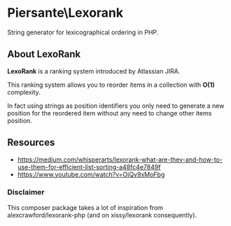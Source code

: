 # Piersante\Lexorank
String generator for lexicographical ordering in PHP.

## About LexoRank
**LexoRank** is a ranking system introduced by Atlassian JIRA.

This ranking system allows you to reorder items in a collection with **O(1)** complexity.

In fact using strings as position identifiers you only need to generate a new position for the reordered item without
any need to change other items position.

## Resources
- https://medium.com/whisperarts/lexorank-what-are-they-and-how-to-use-them-for-efficient-list-sorting-a48fc4e7849f
- https://www.youtube.com/watch?v=OjQv9xMoFbg

### Disclaimer
This composer package takes a lot of inspiration from alexcrawford/lexorank-php (and on xissy/lexorank consequently).
